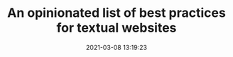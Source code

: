 ---
date: 2021-03-08 13:19:23
link:
  source: pocket
  source_url: https://getpocket.com
  text: An opinionated list of best practices for textual websites
  url: https://seirdy.one/2020/11/23/website-best-practices.html
source: pocket
syndicated:
- type: pocket
  url: https://seirdy.one/2020/11/23/website-best-practices.html
- type: mastodon
  url: https://mastodon.technology/users/roytang/statuses/105854377314715179
- type: twitter
  url: https://twitter.com/roytang/statuses/1368914460681719808/
title: An opinionated list of best practices for textual websites
---